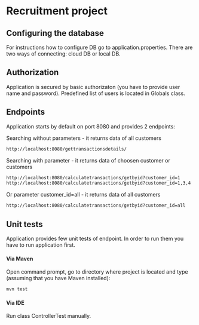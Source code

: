 # Recruitment project

## Configuring the database
For instructions how to configure DB go to application.properties. There are two ways of connecting: cloud DB or local DB.

## Authorization
Application is secured by basic authorizaton (you have to provide user name and password).
Predefined list of users is located in Globals class.

## Endpoints
Application starts by default on port 8080 and provides 2 endpoints:

Searching without parameters - it returns data of all customers

```bash
http://localhost:8080/gettransactionsdetails/
```
Searching with parameter - it returns data of choosen customer or customers

```bash
http://localhost:8080/calculatetransactions/getbyid?customer_id=1
http://localhost:8080/calculatetransactions/getbyid?customer_id=1,3,4
```

Or parameter customer_id=all - it returns data of all customers

```bash
http://localhost:8080/calculatetransactions/getbyid?customer_id=all
```

## Unit tests

Application provides few unit tests of endpoint. In order to run them you have to run application first.

#### Via Maven

Open command prompt, go to directory where project is located and type (assuming that you have Maven installed):

```bash
mvn test
```

#### Via IDE

Run class ControllerTest manually.